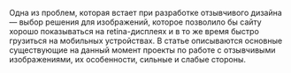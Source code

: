 Одна из проблем, которая встает при разработке отзывчивого дизайна — выбор
решения для изображений, которое позволило бы сайту хорошо показываться на
retina-дисплеях и в то же время быстро грузиться на мобильных устройствах. В
статье описываются основные существующие на данный момент проекты по работе с
отзывчивыми изображениями, их особенности, сильные и слабые стороны.
